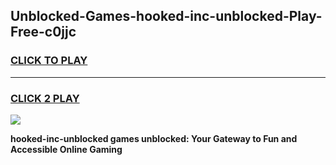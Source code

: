 
## Unblocked-Games-hooked-inc-unblocked-Play-Free-c0jjc
<h3>
<a href="https://premium76.site?title=hooked-inc-unblocked&ref=18A">CLICK TO PLAY</a></h3>
<hr>

<h3>
<a href="https://premium76.site?title=hooked-inc-unblocked&ref=18A">CLICK 2 PLAY</a>
  
</h3>

<a href="https://premium76.site?title=hooked-inc-unblocked&ref=18A"><img src="https://clearcache.store/games.png"></a>


**hooked-inc-unblocked games unblocked: Your Gateway to Fun and Accessible Online Gaming**
